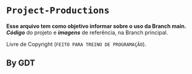# `Project-Productions`

**Esse arquivo tem como objetivo informar sobre o uso da Branch main.** \
**_Código_** do projeto e **_imagens_** de referência, na Branch principal.

Livre de Copyright (``FEITO PARA TREINO DE PROGRAMAÇÃO``).

## By GDT
